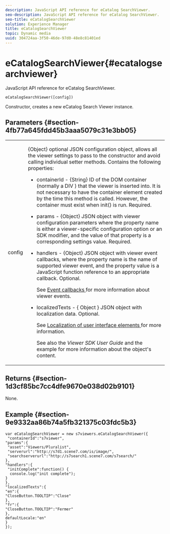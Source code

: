```yaml
---
description: JavaScript API reference for eCatalog SearchViewer.
seo-description: JavaScript API reference for eCatalog SearchViewer.
seo-title: eCatalogSearchViewer
solution: Experience Manager
title: eCatalogSearchViewer
topic: Dynamic media
uuid: 304724aa-3f50-46de-97d0-48e8c81401ed
---
```


# eCatalogSearchViewer{#ecatalogsearchviewer}

JavaScript API reference for eCatalog SearchViewer.

 `eCatalogSearchViewer([config])`

Constructor, creates a new eCatalog Search Viewer instance.

## Parameters {#section-4fb77a645fdd45b3aaa5079c31e3bb05}

<table id="table_896DFF34A68A403DB93A6D597461A573"> 
 <tbody> 
  <tr> 
   <td colname="col1"> <p> <span class="codeph"> <span class="varname"> config </span> </span> </p> </td> 
   <td colname="col2"> <p> <span class="codeph"> {Object} </span> optional JSON configuration object, allows all the viewer settings to pass to the constructor and avoid calling individual setter methods. Contains the following properties: </p> <p> 
     <ul id="ul_266C711E8E75471E90C15F39A96A142F"> 
      <li id="li_71857BBD652243A094E936C2C8EA9702"> <p> <span class="codeph"> containerId </span> - <span class="codeph"> {String} </span> ID of the DOM container (normally a <span class="codeph"> DIV </span>) that the viewer is inserted into. It is not necessary to have the container element created by the time this method is called. However, the container must exist when <span class="codeph"> init() </span> is run. Required. </p> </li> 
      <li id="li_3D28979F04274AC9B507B33D4275FC3A"> <p> <span class="codeph"> params </span> - <span class="codeph"> {Object} </span> JSON object with viewer configuration parameters where the property name is either a viewer-specific configuration option or an SDK modifier, and the value of that property is a corresponding settings value. Required. </p> </li> 
      <li id="li_A40AC2167575415FB3383D070E27B9AB"> <p> <span class="codeph"> handlers </span> - <span class="codeph"> {Object} </span> JSON object with viewer event callbacks, where the property name is the name of supported viewer event, and the property value is a JavaScript function reference to an appropriate callback. Optional. </p> <p>See <a href="../../../c-html5-s7-aem-asset-viewers/c-html5-20-ecatalog-viewer-about/c-html5-20-ecatalog-viewer-event-callbacks.md#concept-0bf5ff877043468db58ac62a92d002b6" format="dita" scope="local"> Event callbacks </a> for more information about viewer events. </p> </li> 
      <li id="li_FE5B330E98834CB08C16FCA694F31BE3"> <p> <span class="codeph"> localizedTexts </span> - { <span class="codeph"> Object </span>} JSON object with localization data. Optional. </p> <p>See <a href="../../../c-html5-s7-aem-asset-viewers/c-html5-20-ecatalog-viewer-about/c-html5-20-ecatalog-viewer-localization.md#concept-cbfc39344c494eb7b9f6a272cff0cc74" format="dita" scope="local"> Localization of user interface elements </a> for more information. </p> <p>See also the <i>Viewer SDK User Guide</i> and the example for more information about the object's content. </p> </li> 
     </ul> </p> </td> 
  </tr> 
 </tbody> 
</table>

## Returns {#section-1d3cf85bc7cc4dfe9670e038d02b9101}

None.

## Example {#section-9e9332aa86b74a5fb321375c03fdc5b3}

```
var eCatalogSearchViewer = new s7viewers.eCatalogSearchViewer({ 
 "containerId":"s7viewer", 
"params":{ 
 "asset":"Viewers/Pluralist", 
 "serverurl":"http://s7d1.scene7.com/is/image/", 
 "searchserverurl":"http://s7search1.scene7.com/s7search/" 
}, 
"handlers":{ 
 "initComplete":function() { 
  console.log("init complete"); 
} 
}, 
"localizedTexts":{ 
"en":{ 
"CloseButton.TOOLTIP":"Close" 
}, 
"fr":{ 
"CloseButton.TOOLTIP":"Fermer" 
}, 
defaultLocale:"en" 
} 
});
```

